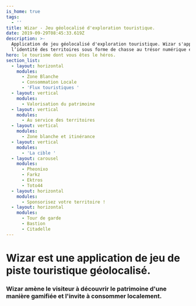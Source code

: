 ```yaml
---
is_home: true
tags:
  - ''
title: Wizar - Jeu géolocalisé d'exploration touristique.
date: 2019-09-29T08:45:33.619Z
description: >-
  Application de jeu géolocalisé d'exploration touristique. Wizar s'appuie sur
  l’identité des territoires sous forme de chasse au trésor numérique et mobile.
hero: le tourisme dont vous êtes le héros.
section_list:
  - layout: horizontal
    modules:
      - Zone Blanche
      - Consommation Locale
      - 'Flux touristiques '
  - layout: vertical
    modules:
      - Valorisation du patrimoine
  - layout: vertical
    modules:
      - Au service des territoires
  - layout: vertical
    modules:
      - Zone blanche et itinérance
  - layout: vertical
    modules:
      - 'La cible '
  - layout: carousel
    modules:
      - Pheonixo
      - Farkz
      - Ektros
      - Toto44
  - layout: horizontal
    modules:
      - Sponsorisez votre territoire !
  - layout: horizontal
    modules:
      - Tour de garde
      - Bastion
      - Citadelle
---
```

# Wizar est une application de **jeu de piste** touristique **géolocalisé**.

### Wizar amène le visiteur à découvrir le patrimoine d'une manière gamifiée et l'invite à consommer localement.  

